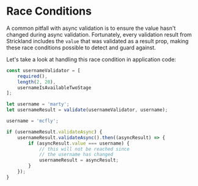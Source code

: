 # Race Conditions

A common pitfall with async validation is to ensure the value hasn't changed during async validation. Fortunately, every validation result from Strickland includes the `value` that was validated as a result prop, making these race conditions possible to detect and guard against.

Let's take a look at handling this race condition in application code:

```jsx
const usernameValidator = [
    required(),
    length(2, 20),
    usernameIsAvailableTwoStage
];

let username = 'marty';
let usernameResult = validate(usernameValidator, username);

username = 'mcfly';

if (usernameResult.validateAsync) {
    usernameResult.validateAsync().then((asyncResult) => {
        if (asyncResult.value === username) {
            // this will not be reached since
            // the username has changed
            usernameResult = asyncResult;
        }
    });
}
```

